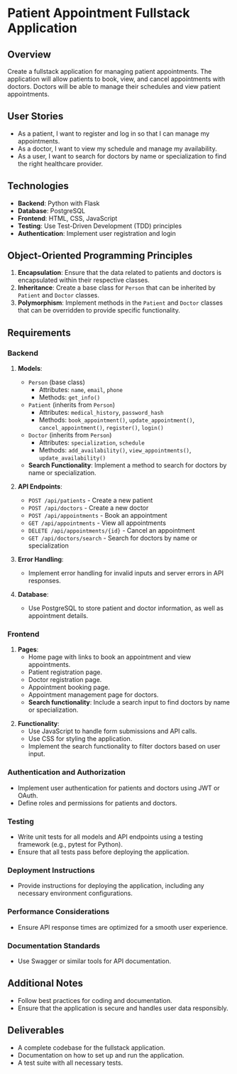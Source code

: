 # Patient Appointment Fullstack Application

## Overview
Create a fullstack application for managing patient appointments. The application will allow patients to book, view, and cancel appointments with doctors. Doctors will be able to manage their schedules and view patient appointments.

## User Stories
- As a patient, I want to register and log in so that I can manage my appointments.
- As a doctor, I want to view my schedule and manage my availability.
- As a user, I want to search for doctors by name or specialization to find the right healthcare provider.

## Technologies
- **Backend**: Python with Flask
- **Database**: PostgreSQL
- **Frontend**: HTML, CSS, JavaScript
- **Testing**: Use Test-Driven Development (TDD) principles
- **Authentication**: Implement user registration and login

## Object-Oriented Programming Principles
1. **Encapsulation**: Ensure that the data related to patients and doctors is encapsulated within their respective classes.
2. **Inheritance**: Create a base class for `Person` that can be inherited by `Patient` and `Doctor` classes.
3. **Polymorphism**: Implement methods in the `Patient` and `Doctor` classes that can be overridden to provide specific functionality.

## Requirements

### Backend
1. **Models**:
   - `Person` (base class)
     - Attributes: `name`, `email`, `phone`
     - Methods: `get_info()`
   - `Patient` (inherits from `Person`)
     - Attributes: `medical_history`, `password_hash`
     - Methods: `book_appointment()`, `update_appointment()`, `cancel_appointment()`, `register()`, `login()`
   - `Doctor` (inherits from `Person`)
     - Attributes: `specialization`, `schedule`
     - Methods: `add_availability()`, `view_appointments()`, `update_availability()`
   - **Search Functionality**: Implement a method to search for doctors by name or specialization.

2. **API Endpoints**:
   - `POST /api/patients` - Create a new patient
   - `POST /api/doctors` - Create a new doctor
   - `POST /api/appointments` - Book an appointment
   - `GET /api/appointments` - View all appointments
   - `DELETE /api/appointments/{id}` - Cancel an appointment
   - `GET /api/doctors/search` - Search for doctors by name or specialization

3. **Error Handling**:
   - Implement error handling for invalid inputs and server errors in API responses.

4. **Database**:
   - Use PostgreSQL to store patient and doctor information, as well as appointment details.

### Frontend
1. **Pages**:
   - Home page with links to book an appointment and view appointments.
   - Patient registration page.
   - Doctor registration page.
   - Appointment booking page.
   - Appointment management page for doctors.
   - **Search functionality**: Include a search input to find doctors by name or specialization.

<!-- 2. **UI/UX Considerations**:
   - Use a responsive design framework (e.g., Bootstrap) for better user experience. -->

2. **Functionality**:
   - Use JavaScript to handle form submissions and API calls.
   - Use CSS for styling the application.
   - Implement the search functionality to filter doctors based on user input.

### Authentication and Authorization
- Implement user authentication for patients and doctors using JWT or OAuth.
- Define roles and permissions for patients and doctors.

### Testing
- Write unit tests for all models and API endpoints using a testing framework (e.g., pytest for Python).
- Ensure that all tests pass before deploying the application.

### Deployment Instructions
- Provide instructions for deploying the application, including any necessary environment configurations.

### Performance Considerations
- Ensure API response times are optimized for a smooth user experience.

### Documentation Standards
- Use Swagger or similar tools for API documentation.

## Additional Notes
- Follow best practices for coding and documentation.
- Ensure that the application is secure and handles user data responsibly.

## Deliverables
- A complete codebase for the fullstack application.
- Documentation on how to set up and run the application.
- A test suite with all necessary tests.
